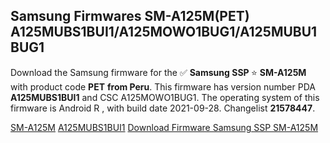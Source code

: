 <h2>Samsung Firmwares SM-A125M(PET) A125MUBS1BUI1/A125MOWO1BUG1/A125MUBU1BUG1</h2>
Download the Samsung firmware for the ✅ <strong>Samsung SSP </strong> ⭐ <strong>SM-A125M</strong> with product code <strong>PET</strong> <strong> from Peru</strong>. This firmware has version number PDA <strong>A125MUBS1BUI1</strong> and CSC A125MOWO1BUG1. The operating system of this firmware is Android R , with build date 2021-09-28. Changelist <strong>21578447</strong>.


[SM-A125M](https://samfirm.shop/samsung/model/SM-A125M)
[A125MUBS1BUI1](https://samfirm.shop/samsung/pda/A125MUBS1BUI1)
[Download Firmware Samsung SSP SM-A125M](https://samfirm.shop/samsung/firmware/460972)
